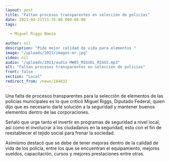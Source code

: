 ```yaml
---
layout: post
title: "Faltan procesos transparentes en selección de policías"
date: 2021-04-21T21:35:00.000-06:00
tags:
  
  - Miguel Riggs Baeza
  
author: nil
description: "Pide mejor calidad de vida para elementos "
image: "/uploads/2021/images-mr.jpg"
video: nil
audio: "/uploads/2021/audio-MW05_MIGUEL_RIGGS.mp3"
alt: "Faltan procesos transparentes en selección de policías"
front: false
section: "Local"
redirect_from: /news/184032
---
```


Una falta de procesos transparentes para la selección de elementos de las policías municipales es lo que criticó Miguel Riggs, Diputado Federal, quien dijo que es necesario darle solución a la seguridad y mantener buenos elementos dentro de las corporaciones.

Señaló que urge tanto el invertir en programas de seguridad a nivel local, así como el involucrar a los ciudadanos en la seguridad, esto con el fin de reestablecer el tejido social para frenar la sociedad. 

Asimismo destacó que se debe de tener mejoras dentro de la calidad de vida de los policía, entre los que se encuentran el equipamiento, mejores sueldos, capacitación, cursos y mejores prestaciones entre otras.
